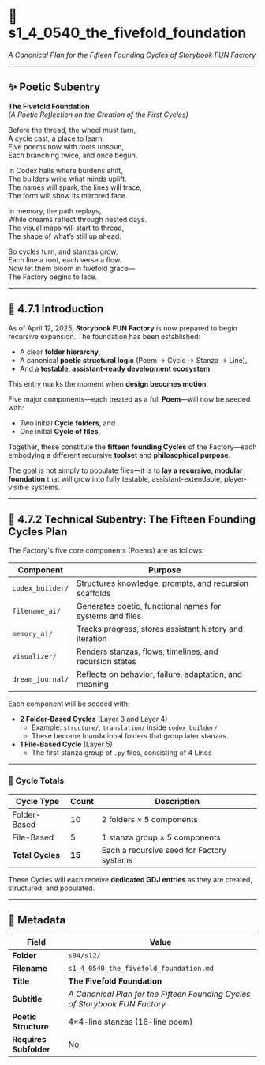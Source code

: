 # 📜 s1_4_0540_the_fivefold_foundation  
*A Canonical Plan for the Fifteen Founding Cycles of Storybook FUN Factory*  

---

## ✨ Poetic Subentry  
**The Fivefold Foundation**  
*(A Poetic Reflection on the Creation of the First Cycles)*

Before the thread, the wheel must turn,  
A cycle cast, a place to learn.  
Five poems now with roots unspun,  
Each branching twice, and once begun.  

In Codex halls where burdens shift,  
The builders write what minds uplift.  
The names will spark, the lines will trace,  
The form will show its mirrored face.  

In memory, the path replays,  
While dreams reflect through nested days.  
The visual maps will start to thread,  
The shape of what’s still up ahead.  

So cycles turn, and stanzas grow,  
Each line a root, each verse a flow.  
Now let them bloom in fivefold grace—  
The Factory begins to lace.  

---

## 📘 4.7.1 Introduction

As of April 12, 2025, **Storybook FUN Factory** is now prepared to begin recursive expansion. The foundation has been established:
- A clear **folder hierarchy**,
- A canonical **poetic structural logic** (Poem → Cycle → Stanza → Line),
- And a **testable, assistant-ready development ecosystem**.

This entry marks the moment when **design becomes motion**.

Five major components—each treated as a full **Poem**—will now be seeded with:
- Two initial **Cycle folders**, and  
- One initial **Cycle of files**.

Together, these constitute the **fifteen founding Cycles** of the Factory—each embodying a different recursive **toolset** and **philosophical purpose**.

The goal is not simply to populate files—it is to **lay a recursive, modular foundation** that will grow into fully testable, assistant-extendable, player-visible systems.

---

## 📂 4.7.2 Technical Subentry: The Fifteen Founding Cycles Plan

The Factory's five core components (Poems) are as follows:

| Component       | Purpose                                                  |
|----------------|-----------------------------------------------------------|
| `codex_builder/` | Structures knowledge, prompts, and recursion scaffolds  |
| `filename_ai/`   | Generates poetic, functional names for systems and files|
| `memory_ai/`     | Tracks progress, stores assistant history and iteration |
| `visualizer/`    | Renders stanzas, flows, timelines, and recursion states |
| `dream_journal/` | Reflects on behavior, failure, adaptation, and meaning  |

Each component will be seeded with:
- **2 Folder-Based Cycles** (Layer 3 and Layer 4)  
  - Example: `structure/`, `translation/` inside `codex_builder/`  
  - These become foundational folders that group later stanzas.
- **1 File-Based Cycle** (Layer 5)  
  - The first stanza group of `.py` files, consisting of 4 Lines

---

### 🧮 Cycle Totals

| Cycle Type      | Count | Description                                  |
|-----------------|-------|----------------------------------------------|
| Folder-Based    | 10    | 2 folders × 5 components                     |
| File-Based      | 5     | 1 stanza group × 5 components                |
| **Total Cycles**| **15**| Each a recursive seed for Factory systems    |

These Cycles will each receive **dedicated GDJ entries** as they are created, structured, and populated.

---

## 🧩 Metadata  

| Field | Value |
|-------|-------|
| **Folder** | `s04/s12/` |
| **Filename** | `s1_4_0540_the_fivefold_foundation.md` |
| **Title** | **The Fivefold Foundation** |
| **Subtitle** | *A Canonical Plan for the Fifteen Founding Cycles of Storybook FUN Factory* |
| **Poetic Structure** | 4×4-line stanzas (16-line poem) |
| **Requires Subfolder** | No |
